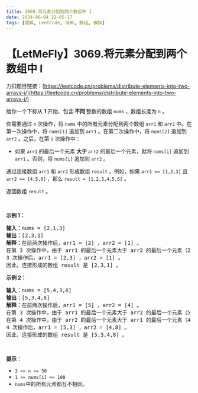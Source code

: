```yaml
---
title: 3069.将元素分配到两个数组中 I
date: 2024-06-04 22-05-17
tags: [题解, LeetCode, 简单, 数组, 模拟]
---
```


# 【LetMeFly】3069.将元素分配到两个数组中 I

力扣题目链接：[https://leetcode.cn/problems/distribute-elements-into-two-arrays-i/](https://leetcode.cn/problems/distribute-elements-into-two-arrays-i/)

<p>给你一个下标从 <strong>1</strong> 开始、包含<strong> 不同 </strong>整数的数组 <code>nums</code> ，数组长度为 <code>n</code> 。</p>

<p>你需要通过 <code>n</code> 次操作，将 <code>nums</code> 中的所有元素分配到两个数组 <code>arr1</code> 和 <code>arr2</code> 中。在第一次操作中，将 <code>nums[1]</code> 追加到 <code>arr1</code> 。在第二次操作中，将 <code>nums[2]</code> 追加到 <code>arr2</code> 。之后，在第 <code>i</code> 次操作中：</p>

<ul>
	<li>如果 <code>arr1</code> 的最后一个元素 <strong>大于 </strong><code>arr2</code> 的最后一个元素，就将 <code>nums[i]</code> 追加到 <code>arr1</code> 。否则，将 <code>nums[i]</code> 追加到 <code>arr2</code> 。</li>
</ul>

<p>通过连接数组 <code>arr1</code> 和 <code>arr2</code> 形成数组 <code>result</code> 。例如，如果 <code>arr1 == [1,2,3]</code> 且 <code>arr2 == [4,5,6]</code> ，那么 <code>result = [1,2,3,4,5,6]</code> 。</p>

<p>返回数组 <code>result</code> 。</p>

<p>&nbsp;</p>

<p><strong class="example">示例 1：</strong></p>

<pre>
<strong>输入：</strong>nums = [2,1,3]
<strong>输出：</strong>[2,3,1]
<strong>解释：</strong>在前两次操作后，arr1 = [2] ，arr2 = [1] 。
在第 3 次操作中，由于 arr1 的最后一个元素大于 arr2 的最后一个元素（2 &gt; 1），将 nums[3] 追加到 arr1 。
3 次操作后，arr1 = [2,3] ，arr2 = [1] 。
因此，连接形成的数组 result 是 [2,3,1] 。
</pre>

<p><strong class="example">示例 2：</strong></p>

<pre>
<strong>输入：</strong>nums = [5,4,3,8]
<strong>输出：</strong>[5,3,4,8]
<strong>解释：</strong>在前两次操作后，arr1 = [5] ，arr2 = [4] 。
在第 3 次操作中，由于 arr1 的最后一个元素大于 arr2 的最后一个元素（5 &gt; 4），将 nums[3] 追加到 arr1 ，因此 arr1 变为 [5,3] 。
在第 4 次操作中，由于 arr2 的最后一个元素大于 arr1 的最后一个元素（4 &gt; 3），将 nums[4] 追加到 arr2 ，因此 arr2 变为 [4,8] 。
4 次操作后，arr1 = [5,3] ，arr2 = [4,8] 。
因此，连接形成的数组 result 是 [5,3,4,8] 。
</pre>

<p>&nbsp;</p>

<p><strong>提示：</strong></p>

<ul>
	<li><code>3 &lt;= n &lt;= 50</code></li>
	<li><code>1 &lt;= nums[i] &lt;= 100</code></li>
	<li><code>nums</code>中的所有元素都互不相同。</li>
</ul>


    